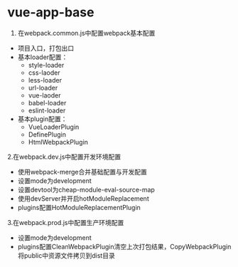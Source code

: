 # vue-app-base

1. 在webpack.common.js中配置webpack基本配置
- 项目入口，打包出口
- 基本loader配置：
  - style-loader
  - css-laoder
  - less-loader
  - url-loader
  - vue-laoder
  - babel-loader
  - eslint-loader
- 基本plugin配置：
  - VueLoaderPlugin
  - DefinePlugin
  - HtmlWebpackPlugin 

2.在webpack.dev.js中配置开发环境配置
- 使用webpack-merge合并基础配置与开发配置
- 设置mode为development
- 设置devtool为cheap-module-eval-source-map
- 使用devServer并开启hotModuleReplacement
- plugins配置HotModuleReplacementPlugin

3.在webpack.prod.js中配置生产环境配置
- 设置mode为development
- plugins配置CleanWebpackPlugin清空上次打包结果，CopyWebpackPlugin将public中资源文件拷贝到dist目录